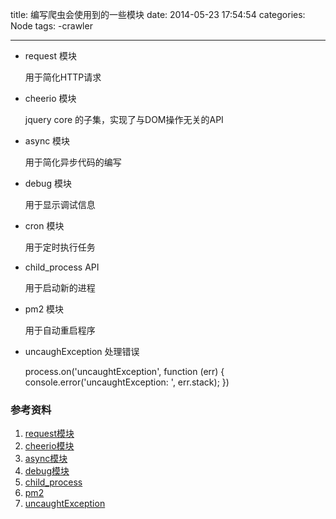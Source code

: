 title: 编写爬虫会使用到的一些模块
date: 2014-05-23 17:54:54
categories: Node
tags: 
    -crawler

---


- request 模块

    用于简化HTTP请求

- cheerio 模块

    jquery core 的子集，实现了与DOM操作无关的API

- async 模块

    用于简化异步代码的编写

- debug 模块

    用于显示调试信息

- cron 模块

    用于定时执行任务

- child_process API

    用于启动新的进程

- pm2 模块

    用于自动重启程序


- uncaughException 处理错误

    process.on('uncaughtException', function (err) {
    	console.error('uncaughtException: ', err.stack);
    })
    
<!-- more -->
		
### 参考资料

1. [request模块](https://www.npmjs.org/package/request)
2. [cheerio模块](https://www.npmjs.org/package/cheerio)
3. [async模块](https://www.npmjs.org/package/async)
4. [debug模块](https://www.npmjs.org/package/debug)
5. [child_process](http://nodejs.org/api/child_process.html)
6. [pm2](https://www.npmjs.org/package/pm2)
7. [uncaughtException](http://nodejs.org/api/process.html#process_event_uncaughtexception)





